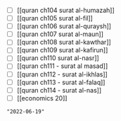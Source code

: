 - [ ] [[quran ch104 surat al-humazah]]
- [ ] [[quran ch105 surat al-fil]]
- [ ] [[quran ch106 surat al-quraysh]]
- [ ] [[quran ch107 surat al-maun]]
- [ ] [[quran ch108 surat al-kawthar]]
- [ ] [[quran ch109 surat al-kafirun]]
- [ ] [[quran ch110 surat al-nasr]]
- [ ] [[quran ch111 - surat al masad]]
- [ ] [[quran ch112 - surat al-ikhlas]]
- [ ] [[quran ch113 - surat al-falaq]]
- [ ] [[quran ch114 - surat al-nas]]
- [ ] [[economics 20]]

```query 2021-12-11 22:47
"2022-06-19"
```